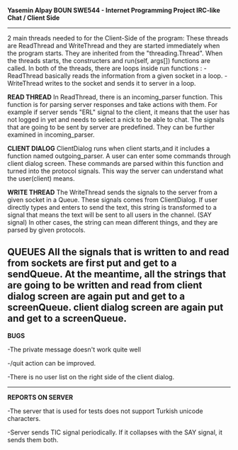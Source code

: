 **Yasemin Alpay
BOUN SWE544 - Internet Programming Project
IRC-like Chat / Client Side**

---------------------------------------------------------------------------------------------------
2 main threads needed to for the Client-Side of the program:
These threads are ReadThread and WriteThread and they are started immediately
when the program starts. They are inherited from the "threading.Thread".
When the threads starts, the constructers and run(self, args[]) functions are called.
In both of the threads, there are loops inside run functions :
-ReadThread basically reads the information from a given socket in a loop.
-WriteThread writes to the socket and sends it to server in a loop.

**READ THREAD**
In ReadThread, there is an incoming_parser function.
This function is for parsing server responses and take actions with them. 
For example if server sends "ERL" signal to the client, it means that the 
user has not logged in yet and needs to select a nick to be able to chat.
The signals that are going to be sent by server are predefined. They can be
further examined in incoming_parser.

**CLIENT DIALOG**
ClientDialog runs when client starts,and it includes a function
named outgoing_parser. A user can enter some commands through client dialog screen.
These commands are parsed within this function and turned into 
the protocol signals. This way the server can understand what the user(client) means.

**WRITE THREAD**
The WriteThread sends the signals to the server from a given socket in a Queue. These signals comes from 
ClientDialog. If user directly types and enters to send the text, this string is transformed
to a signal that means the text will be sent to all users in the channel. (SAY signal)
In other cases, the string can mean different things, and they are parsed by given protocols.

**QUEUES**
All the signals that is written to and read from sockets are first put and get to a
sendQueue. At the meantime, all the strings that are going to be written and read from client dialog screen are again put and get to a screenQueue.
client dialog screen are again put and get to a screenQueue.
--------------------------------------------------------------------------------------------------------------------
**BUGS**

-The private message doesn't work quite well

-/quit action can be improved.

-There is no user list on the right side of the client dialog.


-------------------------------------------------------
**REPORTS ON SERVER**

-The server that is used for tests does not support Turkish unicode characters.

-Server sends TIC signal periodically. If it collapses with the SAY signal, it sends them both.









 



